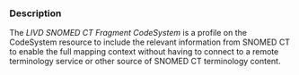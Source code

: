 ### Description

The *LIVD SNOMED CT Fragment CodeSystem* is a profile on the CodeSystem resource to include the relevant information from SNOMED CT to enable the full mapping context without having to connect to a remote terminology service or other source of SNOMED CT terminology content.